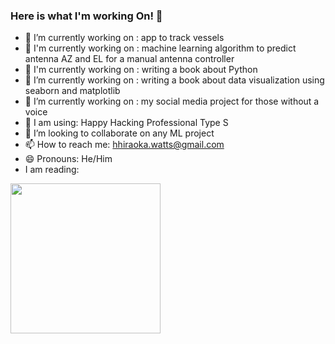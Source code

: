 ### Here is what I'm working On! 👋

- 🔭 I’m currently working on : app to track vessels
- 🔭 I'm currently working on : machine learning algorithm to predict antenna AZ and EL for a manual antenna controller
- 🔭 I'm currently working on : writing a book about Python
- 🔭 I’m currently working on : writing a book about data visualization using seaborn and matplotlib 
- 🔭 I’m currently working on : my social media project for those without a voice
- 👯 I am using: Happy Hacking Professional Type S
- 👯 I’m looking to collaborate on any ML project
- 📫 How to reach me: hhiraoka.watts@gmail.com
- 😄 Pronouns: He/Him
- I am reading:
<img src="https://i.imgur.com/DDQ6sqz.jpg" width="240px"> 



